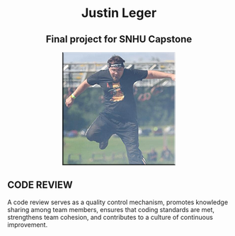 <h1 align="center">Justin Leger</h1>
<h2 align="center">Final project for SNHU Capstone</h2>
<p align="center">
    <img width="256" src="self.png" alt="Picture of self">
</p>

## CODE REVIEW

A code review serves as a quality control mechanism, promotes knowledge sharing among team members, ensures that coding standards are met, strengthens team cohesion, and contributes to a culture of continuous improvement.
